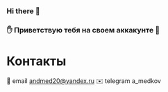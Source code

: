 ### Hi there 👋

<!--
**qwelip/qwelip** is a ✨ _special_ ✨ repository because its `README.md` (this file) appears on your GitHub profile.

Here are some ideas to get you started:

- 🔭 I’m currently working on ...
- 🌱 I’m currently learning ...
- 👯 I’m looking to collaborate on ...
- 🤔 I’m looking for help with ...
- 💬 Ask me about ...
- 📫 How to reach me: ...
- 😄 Pronouns: ...
- ⚡ Fun fact: ...
-->

### :raised_hand: Приветствую тебя на своем аккакунте :guitar:


# Контакты
:email: email andmed20@yandex.ru
:envelope: telegram a_medkov
